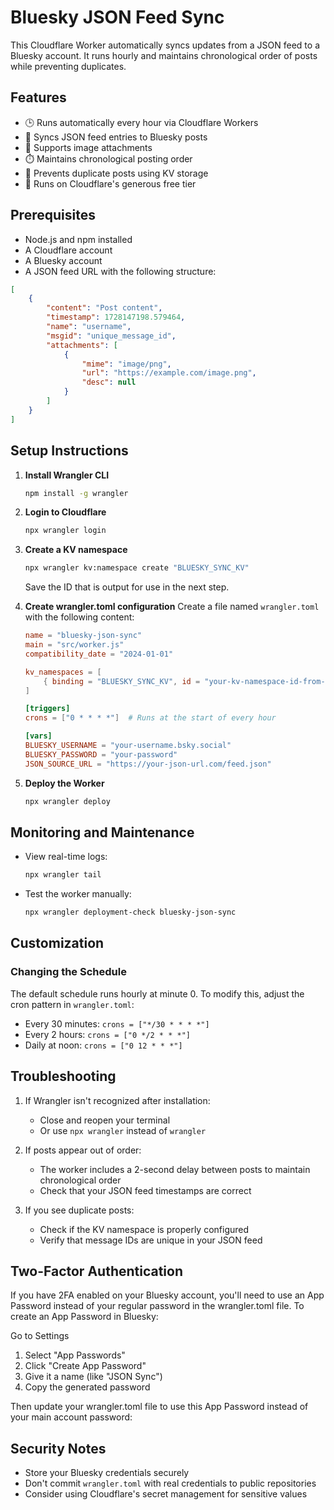 # Bluesky JSON Feed Sync

This Cloudflare Worker automatically syncs updates from a JSON feed to a Bluesky account. It runs hourly and maintains chronological order of posts while preventing duplicates.

## Features

- 🕒 Runs automatically every hour via Cloudflare Workers
- 🔄 Syncs JSON feed entries to Bluesky posts
- 📸 Supports image attachments
- ⏱️ Maintains chronological posting order
- 🎯 Prevents duplicate posts using KV storage
- 💸 Runs on Cloudflare's generous free tier

## Prerequisites

- Node.js and npm installed
- A Cloudflare account
- A Bluesky account
- A JSON feed URL with the following structure:
```json
[
    {
        "content": "Post content",
        "timestamp": 1728147198.579464,
        "name": "username",
        "msgid": "unique_message_id",
        "attachments": [
            {
                "mime": "image/png",
                "url": "https://example.com/image.png",
                "desc": null
            }
        ]
    }
]
```

## Setup Instructions

1. **Install Wrangler CLI**
   ```bash
   npm install -g wrangler
   ```

2. **Login to Cloudflare**
   ```bash
   npx wrangler login
   ```

3. **Create a KV namespace**
   ```bash
   npx wrangler kv:namespace create "BLUESKY_SYNC_KV"
   ```
   Save the ID that is output for use in the next step.

4. **Create wrangler.toml configuration**
   Create a file named `wrangler.toml` with the following content:
   ```toml
   name = "bluesky-json-sync"
   main = "src/worker.js"
   compatibility_date = "2024-01-01"

   kv_namespaces = [
       { binding = "BLUESKY_SYNC_KV", id = "your-kv-namespace-id-from-step-3" }
   ]

   [triggers]
   crons = ["0 * * * *"]  # Runs at the start of every hour

   [vars]
   BLUESKY_USERNAME = "your-username.bsky.social"
   BLUESKY_PASSWORD = "your-password"
   JSON_SOURCE_URL = "https://your-json-url.com/feed.json"
   ```

5. **Deploy the Worker**
   ```bash
   npx wrangler deploy
   ```

## Monitoring and Maintenance

- View real-time logs:
  ```bash
  npx wrangler tail
  ```

- Test the worker manually:
  ```bash
  npx wrangler deployment-check bluesky-json-sync
  ```

## Customization

### Changing the Schedule
The default schedule runs hourly at minute 0. To modify this, adjust the cron pattern in `wrangler.toml`:
- Every 30 minutes: `crons = ["*/30 * * * *"]`
- Every 2 hours: `crons = ["0 */2 * * *"]`
- Daily at noon: `crons = ["0 12 * * *"]`

## Troubleshooting

1. If Wrangler isn't recognized after installation:
   - Close and reopen your terminal
   - Or use `npx wrangler` instead of `wrangler`

2. If posts appear out of order:
   - The worker includes a 2-second delay between posts to maintain chronological order
   - Check that your JSON feed timestamps are correct

3. If you see duplicate posts:
   - Check if the KV namespace is properly configured
   - Verify that message IDs are unique in your JSON feed
  
## Two-Factor Authentication

If you have 2FA enabled on your Bluesky account, you'll need to use an App Password instead of your regular password in the wrangler.toml file.
To create an App Password in Bluesky:

Go to Settings
1. Select "App Passwords"
2. Click "Create App Password"
3. Give it a name (like "JSON Sync")
4. Copy the generated password

Then update your wrangler.toml file to use this App Password instead of your main account password:

## Security Notes

- Store your Bluesky credentials securely
- Don't commit `wrangler.toml` with real credentials to public repositories
- Consider using Cloudflare's secret management for sensitive values

